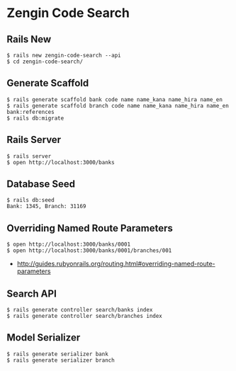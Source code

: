 # Zengin Code Search

## Rails New

```
$ rails new zengin-code-search --api
$ cd zengin-code-search/
```

## Generate Scaffold

```
$ rails generate scaffold bank code name name_kana name_hira name_en
$ rails generate scaffold branch code name name_kana name_hira name_en bank:references
$ rails db:migrate
```

## Rails Server

```
$ rails server
$ open http://localhost:3000/banks
```

## Database Seed

```
$ rails db:seed
Bank: 1345, Branch: 31169
```

## Overriding Named Route Parameters

```
$ open http://localhost:3000/banks/0001
$ open http://localhost:3000/banks/0001/branches/001
```

* http://guides.rubyonrails.org/routing.html#overriding-named-route-parameters

## Search API

```
$ rails generate controller search/banks index
$ rails generate controller search/branches index
```

## Model Serializer

```
$ rails generate serializer bank
$ rails generate serializer branch
```
